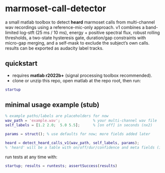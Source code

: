 # marmoset-call-detector

a small matlab toolbox to detect **heard** marmoset calls from multi-channel wav recordings using a reference-mic-only approach. v1 combines a band-limited log-stft (25 ms / 10 ms), energy + positive spectral flux, robust rolling thresholds, a two-state hysteresis gate, duration/gap constraints with micro-gap merging, and a self-mask to exclude the subject’s own calls. results can be exported as audacity label tracks.

## quickstart
- requires **matlab r2022b+** (signal processing toolbox recommended).
- clone or unzip this repo, open matlab at the repo root, then run:

```matlab
startup
```

## minimal usage example (stub)
```matlab
% example paths/labels are placeholders for now
wav_path = 'example.wav';               % your multi-channel wav file
self_labels = [1.2 2.0;  5.0 5.5];      % [on off] in seconds (nx2)

params = struct(); % use defaults for now; more fields added later

heard = detect_heard_calls_v1(wav_path, self_labels, params);
% 'heard' will be a table with on/off/dur/confidence and meta fields (in later steps)
```

run tests at any time with:
```matlab
startup; results = runtests; assertSuccess(results)
```
